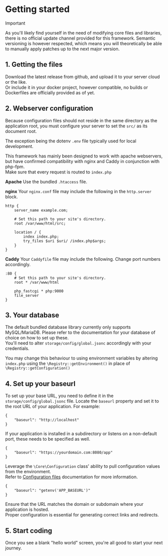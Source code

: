 # Getting started

> [!IMPORTANT]
> As you'll likely find yourself in the need of modifying core files and libraries, there is no official update channel provided for this framework.
> Semantic versioning is however respected, which means you will theoretically be able to manually apply patches up to the next major version.  

## 1. Getting the files
Download the latest release from github, and upload it to your server cloud or the like.  
Or include it in your docker project, however compatible, no builds or Dockerfiles are officially provided as of yet.  

## 2. Webserver configuration
Because configuration files should not reside in the same directory as the application root, you must configure your server to set the `src/` as its document root.  

The exception being the dotenv `.env` file typically used for local development.  

This framework has mainly been designed to work with apache webservers, but have confirmed compatibility with nginx and Caddy in conjunction with php-fpm.  
Make sure that every request is routed to `index.php`  

**Apache**
Use the bundled `.htaccess` file.  

**nginx**
Your `nginx.conf` file may include the following in the `http.server` block.  

```
http {
    server_name example.com;

	# Set this path to your site's directory.
	root /var/www/html/src;

	location / {
		index index.php;
		try_files $uri $uri/ /index.php$args;
	}
}
```

**Caddy**
Your `Caddyfile` file may include the following.
Change port numbers accordingly.  

```
:80 {
	# Set this path to your site's directory.
	root * /var/www/html

	php_fastcgi * php:9000
	file_server
}
```

## 3. Your database
The default bundled database library currently only supports MySQL/MariaDB.
Please refer to the documentation for your database of choice on how to set up these.  
You'll need to alter `storage/config/global.jsonc` accordingly with your credentials.  

You may change this behaviour to using environment variables by altering `index.php` using the `\Registry::getEnvironment()` in place of `\Registry::getConfiguration()`

## 4. Set up your baseurl
To set up your base URL, you need to define it in the `storage/config/global.jsonc` file. Locate the `baseurl` property and set it to the root URL of your application. For example:

```jsonc
{
	"baseurl": "http://localhost"
}
```

If your application is installed in a subdirectory or listens on a non-default port, these needs to be specified as well.

```jsonc
{
	"baseurl": "https://yourdomain.com:8080/app"
}
```

Leverage the `\Core\Configuration` class' ability to pull configuration values from the environment.  
Refer to [Configuration files](Configuration_files.md) documentation for more information.  

```jsonc
{
	"baseurl": "getenv('APP_BASEURL')"
}
```

Ensure that the URL matches the domain or subdomain where your application is hosted.   
Proper configuration is essential for generating correct links and redirects.

## 5. Start coding
Once you see a blank "hello world" screen, you're all good to start your next journey.  